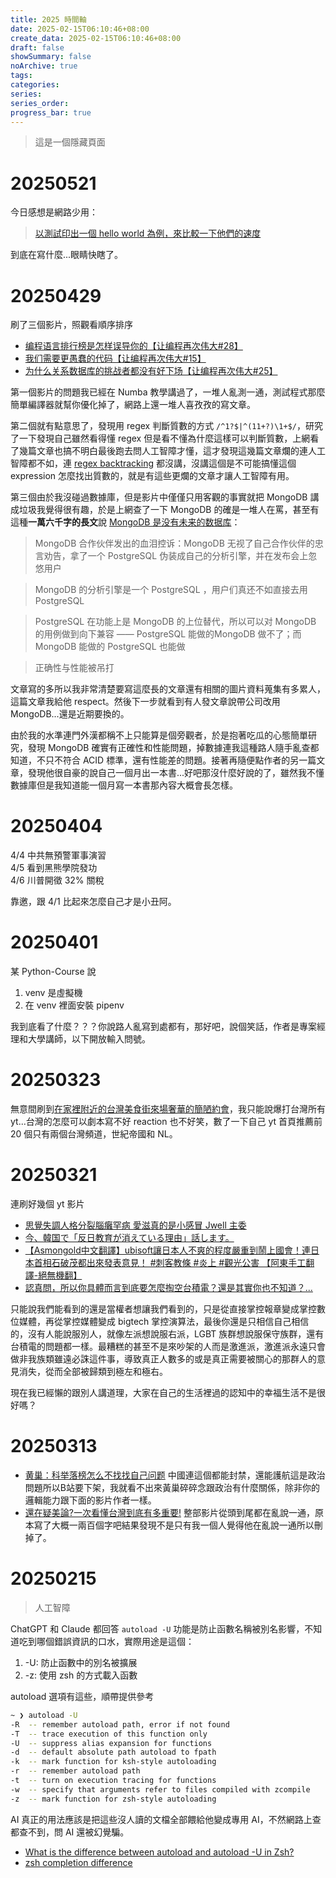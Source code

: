 ```yaml
---
title: 2025 時間軸
date: 2025-02-15T06:10:46+08:00
create_data: 2025-02-15T06:10:46+08:00
draft: false
showSummary: false
noArchive: true
tags:
categories:
series:
series_order: 
progress_bar: true
---
```


> 這是一個隱藏頁面

# 20250521

今日感想是網路少用：

> [以測試印出一個 hello world 為例，來比較一下他們的速度](https://jimhuang.dev/npm/bun)

到底在寫什麼...眼睛快瞎了。

# 20250429

刷了三個影片，照觀看順序排序

- [编程语言排行榜是怎样误导你的【让编程再次伟大#28】](https://www.bilibili.com/video/BV1r4ftYNEy2/)
- [我们需要更愚蠢的代码【让编程再次伟大#15】](https://www.bilibili.com/video/BV1h9WReZEE7/)
- [为什么关系数据库的挑战者都没有好下场【让编程再次伟大#25】](https://www.bilibili.com/video/BV1i9rfYKEw7/)

第一個影片的問題我已經在 Numba 教學講過了，一堆人亂測一通，測試程式那麼簡單編譯器就幫你優化掉了，網路上還一堆人喜孜孜的寫文章。

第二個就有點意思了，發現用 regex 判斷質數的方式 `/^1?$|^(11+?)\1+$/`，研究了一下發現自己雖然看得懂 regex 但是看不懂為什麼這樣可以判斷質數，上網看了幾篇文章也搞不明白最後跑去問人工智障才懂，這才發現這幾篇文章爛的連人工智障都不如，連 [regex backtracking](https://stackoverflow.com/questions/9011592/in-regular-expressions-what-is-a-backtracking-back-referencing) 都沒講，沒講這個是不可能搞懂這個 expression 怎麼找出質數的，就是有這些更爛的文章才讓人工智障有用。

第三個由於我沒碰過數據庫，但是影片中僅僅只用客觀的事實就把 MongoDB 講成垃圾我覺得很有趣，於是上網查了一下 MongoDB 的確是一堆人在罵，甚至有這種**一萬六千字的長文**說 [MongoDB 是没有未来的数据库](https://blog.cokeserver.com/archives/1725756512144#mongodb-%E6%B2%A1%E6%9C%89%E6%9C%AA%E6%9D%A5)：

> MongoDB 合作伙伴发出的血泪控诉：MongoDB 无视了自己合作伙伴的忠言劝告，拿了一个 PostgreSQL 伪装成自己的分析引擎，并在发布会上忽悠用户

> MongoDB 的分析引擎是一个 PostgreSQL ，用户们真还不如直接去用 PostgreSQL

> PostgreSQL 在功能上是 MongoDB 的上位替代，所以可以对 MongoDB 的用例做到向下兼容 —— PostgreSQL 能做的MongoDB 做不了；而 MongoDB 能做的 PostgreSQL 也能做

> 正确性与性能被吊打

文章寫的多所以我非常清楚要寫這麼長的文章還有相關的圖片資料蒐集有多累人，這篇文章我給他 respect。然後下一步就看到有人發文章說帶公司改用 MongoDB...還是近期要換的。

由於我的水準連門外漢都稱不上只能算是個旁觀者，於是抱著吃瓜的心態簡單研究，發現 MongoDB 確實有正確性和性能問題，掉數據連我這種路人隨手亂查都知道，不只不符合 ACID 標準，還有性能差的問題。接著再隨便點作者的另一篇文章，發現他很自豪的說自己一個月出一本書...好吧那沒什麼好說的了，雖然我不懂數據庫但是我知道能一個月寫一本書那內容大概會長怎樣。

# 20250404

4/4 中共無預警軍事演習  
4/5 看到黑熊學院發功  
4/6 川普開徵 32% 關稅

靠邀，跟 4/1 比起來怎麼自己才是小丑阿。

# 20250401

某 Python-Course 說

1. venv 是虛擬機
2. 在 venv 裡面安裝 pipenv

我到底看了什麼？？？你說路人亂寫到處都有，那好吧，說個笑話，作者是專案經理和大學講師，以下開放輸入問號。

# 20250323

無意間刷到[在家裡附近的台灣美食街來場奢華的簡陋約會](https://www.youtube.com/watch?v=0hvJgBz5TME)，我只能說爆打台灣所有 yt...台灣的怎麼可以劇本寫不好 reaction 也不好笑，數了一下自己 yt 首頁推薦前 20 個只有兩個台灣頻道，世紀帝國和 NL。

# 20250321

連刷好幾個 yt 影片

- [思覺失調人格分裂腦癱罕病 愛滋真的是小感冒 Jwell 主委](https://www.youtube.com/watch?v=xt3TVsxEXT0)
- [今、韓国で「反日教育が消えている理由」話します。](https://www.youtube.com/watch?v=dCwB1_vh8cE)
- [【Asmongold中文翻譯】ubisoft讓日本人不爽的程度嚴重到鬧上國會！連日本首相石破茂都出來發表意見！ #刺客教條 #炎上 #觀光公害 【阿東手工翻譯-絕無機翻】](https://www.youtube.com/watch?v=gwI_OsOXAQs)
- [認真問，所以你具體而言到底要怎麼掏空台積電？還是其實你也不知道？...](https://www.youtube.com/watch?v=OXO8HLJP2UI)

只能說我們能看到的還是當權者想讓我們看到的，只是從直接掌控報章變成掌控數位媒體，再從掌控媒體變成 bigtech 掌控演算法，最後你還是只相信自己相信的，沒有人能說服別人，就像左派想說服右派，LGBT 族群想說服保守族群，還有台積電的問題都一樣。最糟糕的甚至不是來吵架的人而是激進派，激進派永遠只會做非我族類雖遠必誅這件事，導致真正人數多的或是真正需要被關心的那群人的意見消失，從而全部被歸類到極左和極右。

現在我已經懶的跟別人講道理，大家在自己的生活裡過的認知中的幸福生活不是很好嗎？

# 20250313

- [黄巢：科举落榜怎么不找找自己问题](https://www.youtube.com/watch?v=zJoNDKC7s4w) 中國連這個都能封禁，還能護航這是政治問題所以B站要下架，我就看不出來黃巢碎碎念跟政治有什麼關係，除非你的邏輯能力跟下面的影片作者一樣。
- [還在疑美論?一次看懂台灣到底有多重要!](https://www.youtube.com/watch?v=_gDVafITW2Y) 整部影片從頭到尾都在亂說一通，原本寫了大概一兩百個字吧結果發現不是只有我一個人覺得他在亂說一通所以刪掉了。

# 20250215

> 人工智障

ChatGPT 和 Claude 都回答 `autoload -U` 功能是防止函數名稱被別名影響，不知道吃到哪個錯誤資訊的口水，實際用途是這個：

1. -U: 防止函數中的別名被擴展
2. -z: 使用 zsh 的方式載入函數

autoload 選項有這些，順帶提供參考

```sh
~ ❯ autoload -U
-R  -- remember autoload path, error if not found
-T  -- trace execution of this function only
-U  -- suppress alias expansion for functions
-d  -- default absolute path autoload to fpath
-k  -- mark function for ksh-style autoloading
-r  -- remember autoload path
-t  -- turn on execution tracing for functions
-w  -- specify that arguments refer to files compiled with zcompile
-z  -- mark function for zsh-style autoloading
```

AI 真正的用法應該是把這些沒人讀的文檔全部餵給他變成專用 AI，不然網路上查都查不到，問 AI 還被幻覺騙。

- [What is the difference between autoload and autoload -U in Zsh?](https://unix.stackexchange.com/questions/214296/what-is-the-difference-between-autoload-and-autoload-u-in-zsh)
- [zsh completion difference](https://stackoverflow.com/questions/12570749/zsh-completion-difference)
